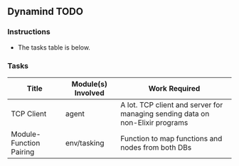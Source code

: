 ## Dynamind TODO

### Instructions
- The tasks table is below.

### Tasks

| Title | Module(s) Involved | Work Required |
| --------------- | --------------- | --------------- |
| TCP Client | agent | A lot. TCP client and server for managing sending data on non-Elixir programs |
| Module-Function Pairing | env/tasking | Function to map functions and nodes from both DBs |


